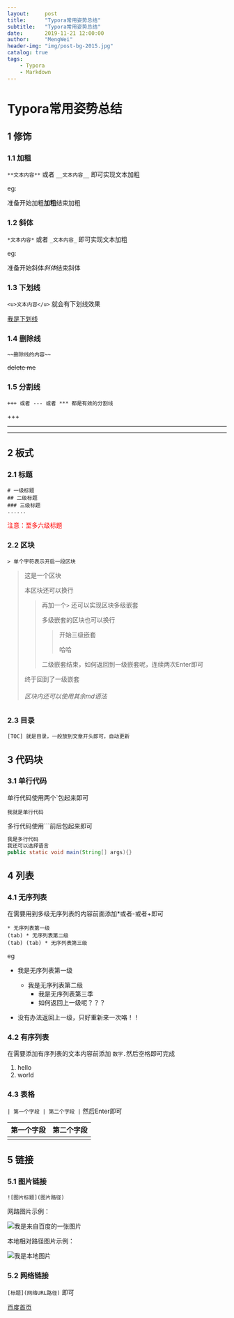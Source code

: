 ```yaml
---
layout:     post
title:      "Typora常用姿势总结"
subtitle:   "Typora常用姿势总结"
date:       2019-11-21 12:00:00
author:     "MengWei"
header-img: "img/post-bg-2015.jpg"
catalog: true
tags:
    - Typora
    - Markdown
---
```


# Typora常用姿势总结

## 1 修饰

### 1.1 加粗

`**文本内容**` 或者 `__文本内容__` 即可实现文本加粗

 eg:

准备开始加粗**加粗**结束加粗



### 1.2 斜体

`*文本内容*` 或者 `_文本内容_` 即可实现文本加粗

 eg:

准备开始斜体*斜体*结束斜体



### 1.3 下划线

`<u>文本内容</u>` 就会有下划线效果

<u>我是下划线</u>



### 1.4 删除线

`~~删除线的内容~~`

~~delete me~~



### 1.5 分割线

`+++ 或者 --- 或者 *** 都是有效的分割线`

+++

___

***



## 2 板式

### 2.1 标题

```
# 一级标题
## 二级标题
### 三级标题
......
```

<span style="color:red">注意：至多六级标题</span>

### 2.2 区块

`> 单个字符表示开启一段区块`

> 这是一个区块
>
> 本区块还可以换行
>
> > 再加一个`>` 还可以实现区块多级嵌套
> >
> > 多级嵌套的区块也可以换行
> >
> > >开始三级嵌套
> > >
> > >哈哈
> >
> > 二级嵌套结束，如何返回到一级嵌套呢，连续两次Enter即可
>
> 终于回到了一级嵌套
>
> ###### 区块内还可以使用其余md语法



### 2.3 目录

`[TOC] 就是目录，一般放到文章开头即可，自动更新`



## 3 代码块

### 3.1 单行代码

单行代码使用两个`包起来即可

`我就是单行代码`

多行代码使用```前后包起来即可

```java
我是多行代码
我还可以选择语言
public static void main(String[] args){}
```



## 4 列表

### 4.1 无序列表

在需要用到多级无序列表的内容前面添加*或者-或者+即可

```
* 无序列表第一级
(tab) * 无序列表第二级
(tab) (tab) * 无序列表第三级
```

eg

* 我是无序列表第一级
  * 我是无序列表第二级
    * 我是无序列表第三季
    * 如何返回上一级呢？？？

* 没有办法返回上一级，只好重新来一次咯！！



### 4.2 有序列表

在需要添加有序列表的文本内容前添加 `数字.`然后空格即可完成

1. hello
2. world



### 4.3 表格

`| 第一个字段 | 第二个字段 |` 然后Enter即可

| 第一个字段 | 第二个字段 |
| ---------- | ---------- |
|            |            |



## 5 链接

### 5.1 图片链接

`![图片标题](图片路径)`

网路图片示例：

![我是来自百度的一张图片](https://box.bdimg.com/static/fisp_static/common/img/searchbox/logo_news_276_88_1f9876a.png)

本地相对路径图片示例：

![我是本地图片](../assets/column_list_code.png)



### 5.2 网络链接

`[标题](网络URL路径)` 即可

[百度首页](https://www.baidu.com)



